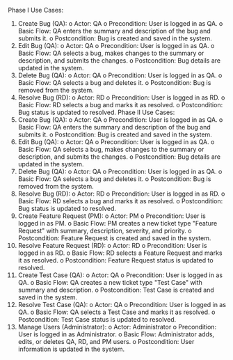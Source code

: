 Phase I Use Cases:
1.	Create Bug (QA):
o	Actor: QA
o	Precondition: User is logged in as QA.
o	Basic Flow: QA enters the summary and description of the bug and submits it.
o	Postcondition: Bug is created and saved in the system.
2.	Edit Bug (QA):
o	Actor: QA
o	Precondition: User is logged in as QA.
o	Basic Flow: QA selects a bug, makes changes to the summary or description, and submits the changes.
o	Postcondition: Bug details are updated in the system.
3.	Delete Bug (QA):
o	Actor: QA
o	Precondition: User is logged in as QA.
o	Basic Flow: QA selects a bug and deletes it.
o	Postcondition: Bug is removed from the system.
4.	Resolve Bug (RD):
o	Actor: RD
o	Precondition: User is logged in as RD.
o	Basic Flow: RD selects a bug and marks it as resolved.
o	Postcondition: Bug status is updated to resolved.
Phase II Use Cases:
1.	Create Bug (QA):
o	Actor: QA
o	Precondition: User is logged in as QA.
o	Basic Flow: QA enters the summary and description of the bug and submits it.
o	Postcondition: Bug is created and saved in the system.
2.	Edit Bug (QA):
o	Actor: QA
o	Precondition: User is logged in as QA.
o	Basic Flow: QA selects a bug, makes changes to the summary or description, and submits the changes.
o	Postcondition: Bug details are updated in the system.
3.	Delete Bug (QA):
o	Actor: QA
o	Precondition: User is logged in as QA.
o	Basic Flow: QA selects a bug and deletes it.
o	Postcondition: Bug is removed from the system.
4.	Resolve Bug (RD):
o	Actor: RD
o	Precondition: User is logged in as RD.
o	Basic Flow: RD selects a bug and marks it as resolved.
o	Postcondition: Bug status is updated to resolved.
5.	Create Feature Request (PM):
o	Actor: PM
o	Precondition: User is logged in as PM.
o	Basic Flow: PM creates a new ticket type "Feature Request" with summary, description, severity, and priority.
o	Postcondition: Feature Request is created and saved in the system.
6.	Resolve Feature Request (RD):
o	Actor: RD
o	Precondition: User is logged in as RD.
o	Basic Flow: RD selects a Feature Request and marks it as resolved.
o	Postcondition: Feature Request status is updated to resolved.
7.	Create Test Case (QA):
o	Actor: QA
o	Precondition: User is logged in as QA.
o	Basic Flow: QA creates a new ticket type "Test Case" with summary and description.
o	Postcondition: Test Case is created and saved in the system.
8.	Resolve Test Case (QA):
o	Actor: QA
o	Precondition: User is logged in as QA.
o	Basic Flow: QA selects a Test Case and marks it as resolved.
o	Postcondition: Test Case status is updated to resolved.
9.	Manage Users (Administrator):
o	Actor: Administrator
o	Precondition: User is logged in as Administrator.
o	Basic Flow: Administrator adds, edits, or deletes QA, RD, and PM users.
o	Postcondition: User information is updated in the system.
